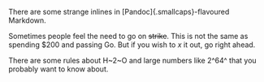 There are some strange inlines in [Pandoc]{.smallcaps}-flavoured Markdown.

Sometimes people feel the need to go on ~~strike~~. This is not the same as
spending $200 and passing Go. But if you wish to $x$ it out, go right ahead.

There are some rules about H~2~O and large numbers like 2^64^ that you
probably want to know about.